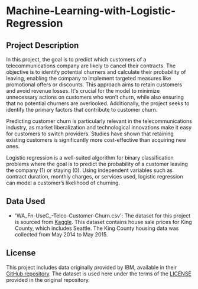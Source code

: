 # Machine-Learning-with-Logistic-Regression

## Project Description

In this project, the goal is to predict which customers of a telecommunications company are likely to cancel their contracts. The objective is to identify potential churners and calculate their probability of leaving, enabling the company to implement targeted measures like promotional offers or discounts. This approach aims to retain customers and avoid revenue losses. It's crucial for the model to minimize unnecessary actions on customers who won’t churn, while also ensuring that no potential churners are overlooked. Additionally, the project seeks to identify the primary factors that contribute to customer churn.

Predicting customer churn is particularly relevant in the telecommunications industry, as market liberalization and technological innovations make it easy for customers to switch providers. Studies have shown that retaining existing customers is significantly more cost-effective than acquiring new ones.

Logistic regression is a well-suited algorithm for binary classification problems where the goal is to predict the probability of a customer leaving the company (1) or staying (0). Using independent variables such as contract duration, monthly charges, or services used, logistic regression can model a customer’s likelihood of churning.

## Data Used

- 'WA_Fn-UseC_-Telco-Customer-Churn.csv': The dataset for this project is sourced from [Kaggle](https://www.kaggle.com/datasets/blastchar/telco-customer-churn/data). This dataset contains house sale prices for King County, which includes Seattle. The King County housing data was collected from May 2014 to May 2015.

## License

This project includes data originally provided by IBM, available in their [GitHub repository](https://github.com/IBM/telco-customer-churn-on-icp4d). The dataset is used here under the terms of the [LICENSE](./LICENSE) provided in the original repository.
